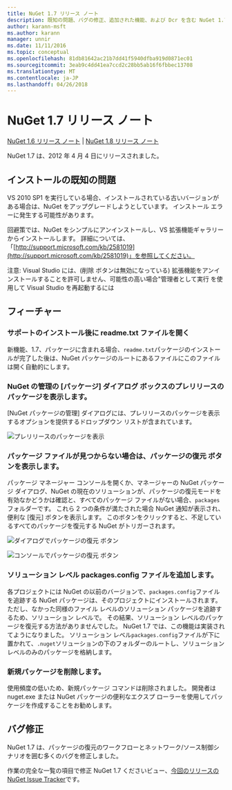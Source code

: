 ```yaml
---
title: NuGet 1.7 リリース ノート
description: 既知の問題、バグの修正、追加された機能、および Dcr を含む NuGet 1.7 リリース ノートです。
author: karann-msft
ms.author: karann
manager: unnir
ms.date: 11/11/2016
ms.topic: conceptual
ms.openlocfilehash: 81db81642ac21b7dd41f5940dfba919d0871ec01
ms.sourcegitcommit: 3eab9c4dd41ea7ccd2c28bb5ab16f6fbbec13708
ms.translationtype: MT
ms.contentlocale: ja-JP
ms.lasthandoff: 04/26/2018
---
```

# <a name="nuget-17-release-notes"></a>NuGet 1.7 リリース ノート

[NuGet 1.6 リリース ノート](../release-notes/nuget-1.6.md) | [NuGet 1.8 リリース ノート](../release-notes/nuget-1.8.md)

NuGet 1.7 は、2012 年 4 月 4 日にリリースされました。

## <a name="known-installation-issue"></a>インストールの既知の問題
VS 2010 SP1 を実行している場合、インストールされている古いバージョンがある場合は、NuGet をアップグレードしようとしています。 インストール エラーに発生する可能性があります。

回避策では、NuGet をシンプルにアンインストールし、VS 拡張機能ギャラリーからインストールします。  詳細については、「[http://support.microsoft.com/kb/2581019](http://support.microsoft.com/kb/2581019)」を参照してください。

注意: Visual Studio には、(削除 ボタンは無効になっている) 拡張機能をアンインストールすることを許可しません、可能性の高い場合"管理者として実行 を使用して Visual Studio を再起動するには

## <a name="features"></a>フィーチャー

### <a name="support-opening-readmetxt-file-after-installation"></a>サポートのインストール後に readme.txt ファイルを開く
新機能、1.7、パッケージに含まれる場合、`readme.txt`パッケージのインストールが完了した後は、NuGet パッケージのルートにあるファイルにこのファイルは開く自動的にします。

### <a name="show-prerelease-packages-in-the-manage-nuget-packages-dialog"></a>NuGet の管理の [パッケージ] ダイアログ ボックスのプレリリースのパッケージを表示します。
[NuGet パッケージの管理] ダイアログには、プレリリースのパッケージを表示するオプションを提供するドロップダウン リストが含まれています。

![プレリリースのパッケージを表示](./media/prerelease-dropdown.png)

### <a name="show-package-restore-button-when-package-files-are-missing"></a>パッケージ ファイルが見つからない場合は、パッケージの復元 ボタンを表示します。
パッケージ マネージャー コンソールを開くか、マネージャーの NuGet パッケージ ダイアログ、NuGet の現在のソリューションが、パッケージの復元モードを有効なかどうかは確認と、すべてのパッケージ ファイルがない場合、`packages`フォルダーです。 これら 2 つの条件が満たされた場合 NuGet 通知が表示され、便利な [復元] ボタンを表示します。 このボタンをクリックすると、不足しているすべてのパッケージを復元する NuGet がトリガーされます。

![ダイアログでパッケージの復元 ボタン](./media/packagerestore-dialog.png)

![コンソールでパッケージの復元 ボタン](./media/packagerestore-console.png)

### <a name="add-solution-level-packagesconfig-file"></a>ソリューション レベル packages.config ファイルを追加します。
各プロジェクトには NuGet の以前のバージョンで、`packages.config`ファイルを追跡する NuGet パッケージは、そのプロジェクトにインストールされます。 ただし、なかった同様のファイル レベルのソリューション パッケージを追跡するため、ソリューション レベルで。 その結果、ソリューション レベルのパッケージを復元する方法がありませんでした。
NuGet 1.7 では、この機能は実装されてようになりました。 ソリューション レベル`packages.config`ファイルが下に置かれて、`.nuget`ソリューションの下のフォルダーのルートし、ソリューション レベルのみのパッケージを格納します。

### <a name="remove-new-package-command"></a>新規パッケージを削除します。
使用頻度の低いため、新規パッケージ コマンドは削除されました。 開発者は nuget.exe または NuGet パッケージの便利なエクスプ ローラーを使用してパッケージを作成することをお勧めします。

## <a name="bug-fixes"></a>バグ修正
NuGet 1.7 は、パッケージの復元のワークフローとネットワーク/ソース制御シナリオを囲む多くのバグを修正しました。

作業の完全な一覧の項目で修正 NuGet 1.7 くださいビュー、[今回のリリースの NuGet Issue Tracker](http://nuget.codeplex.com/workitem/list/advanced?keyword=&status=Closed&type=All&priority=All&release=NuGet%201.7&assignedTo=All&component=All&sortField=Votes&sortDirection=Descending&page=0)です。

